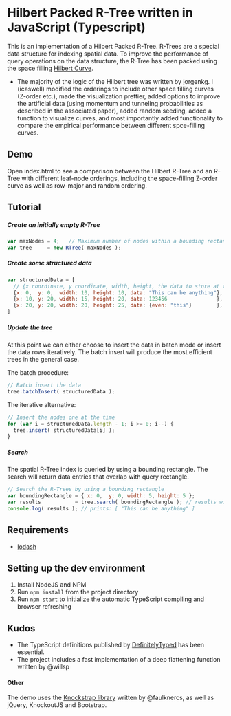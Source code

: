 # Hilbert Packed R-Tree written in JavaScript (Typescript)

This is an implementation of a Hilbert Packed  R-Tree. R-Trees are a special data structure for indexing spatial data. To improve the performance of query operations on the data structure, the R-Tree has been packed using the  space filling [Hilbert Curve](https://en.wikipedia.org/wiki/Hilbert_curve).

* The majority of the logic of the Hilbert tree was written by jorgenkg.  I (icaswell) modified the orderings to include other space filling curves (Z-order etc.), made the visualization prettier, added options to improve the artificial data (using momentum and tunneling probabilities as described in the associated paper), added random seeding, added a function to visualize curves, and most importantly added functionality to compare the empirical performance between different spce-filling curves.

## Demo

Open index.html to see a comparison between the Hilbert R-Tree and an R-Tree with different leaf-node orderings, including the space-filling Z-order curve as well as row-major and random ordering.

## Tutorial

##### Create an initially empty R-Tree

``` javascript
var maxNodes = 4;   // Maximum number of nodes within a bounding rectangle
var tree     = new RTree( maxNodes );
```

##### Create some structured data

``` javascript
var structuredData = [
  // {x coordinate, y coordinate, width, height, the data to store at this location}
  {x: 0,  y: 0,  width: 10, height: 10, data: "This can be anything"},
  {x: 10, y: 20, width: 15, height: 20, data: 123456                },
  {x: 20, y: 20, width: 20, height: 25, data: {even: "this"}        },
]
```

##### Update the tree

At this point we can either choose to insert the data in batch mode or insert the data rows iteratively. The batch insert will produce the most efficient trees in the general case.

The batch procedure:

``` javascript
// Batch insert the data
tree.batchInsert( structuredData );
```

The iterative alternative:

``` javascript
// Insert the nodes one at the time
for (var i = structuredData.length - 1; i >= 0; i--) {
  tree.insert( structuredData[i] );
}
```

##### Search

The spatial R-Tree index is queried by using a bounding rectangle. The search will return data entries that overlap with query rectangle. 

``` javascript
// Search the R-Trees by using a bounding rectangle
var boundingRectangle = { x: 0,  y: 0, width: 5, height: 5 };
var results           = tree.search( boundingRectangle ); // results will contain the first element of structuredData
console.log( results ); // prints: [ "This can be anything" ]
```

## Requirements

*  [lodash](https://lodash.com)

## Setting up the dev environment

1. Install NodeJS and NPM
2. Run `npm install` from the project directory
3. Run `npm start` to initialize the automatic TypeScript compiling and browser refreshing

## Kudos
*  The TypeScript definitions published by [DefinitelyTyped](http://definitelytyped.org) has been essential.
*  The project includes a fast implementation of a deep flattening function written by @willsp

#### Other

The demo uses the [Knockstrap library](http://faulknercs.github.io/Knockstrap/) written by @faulknercs, as well as jQuery, KnockoutJS and Bootstrap.